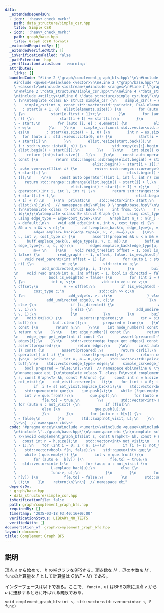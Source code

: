```yaml
---
data:
  _extendedDependsOn:
  - icon: ':heavy_check_mark:'
    path: data_structure/simple_csr.hpp
    title: Simple CSR
  - icon: ':heavy_check_mark:'
    path: graph/base.hpp
    title: Graph (CSR format)
  _extendedRequiredBy: []
  _extendedVerifiedWith: []
  _isVerificationFailed: false
  _pathExtension: hpp
  _verificationStatusIcon: ':warning:'
  attributes:
    links: []
  bundledCode: "#line 2 \"graph/complement_graph_bfs.hpp\"\n\n#include <numeric>\n\
    #include <queue>\n#include <vector>\n\n#line 2 \"graph/base.hpp\"\n\n#include\
    \ <cassert>\n#include <iostream>\n#include <ranges>\n#line 7 \"graph/base.hpp\"\
    \n\n#line 2 \"data_structure/simple_csr.hpp\"\n\n#line 4 \"data_structure/simple_csr.hpp\"\
    \n#include <utility>\n#line 6 \"data_structure/simple_csr.hpp\"\n\nnamespace ebi\
    \ {\n\ntemplate <class E> struct simple_csr {\n    simple_csr() = default;\n\n\
    \    simple_csr(int n, const std::vector<std::pair<int, E>>& elements)\n     \
    \   : start(n + 1, 0), elist(elements.size()) {\n        for (auto e : elements)\
    \ {\n            start[e.first + 1]++;\n        }\n        for (auto i : std::views::iota(0,\
    \ n)) {\n            start[i + 1] += start[i];\n        }\n        auto counter\
    \ = start;\n        for (auto [i, e] : elements) {\n            elist[counter[i]++]\
    \ = e;\n        }\n    }\n\n    simple_csr(const std::vector<std::vector<E>>&\
    \ es)\n        : start(es.size() + 1, 0) {\n        int n = es.size();\n     \
    \   for (auto i : std::views::iota(0, n)) {\n            start[i + 1] = (int)es[i].size()\
    \ + start[i];\n        }\n        elist.resize(start.back());\n        for (auto\
    \ i : std::views::iota(0, n)) {\n            std::copy(es[i].begin(), es[i].end(),\
    \ elist.begin() + start[i]);\n        }\n    }\n\n    int size() const {\n   \
    \     return (int)start.size() - 1;\n    }\n\n    const auto operator[](int i)\
    \ const {\n        return std::ranges::subrange(elist.begin() + start[i],\n  \
    \                                   elist.begin() + start[i + 1]);\n    }\n  \
    \  auto operator[](int i) {\n        return std::ranges::subrange(elist.begin()\
    \ + start[i],\n                                     elist.begin() + start[i +\
    \ 1]);\n    }\n\n    const auto operator()(int i, int l, int r) const {\n    \
    \    return std::ranges::subrange(elist.begin() + start[i] + l,\n            \
    \                         elist.begin() + start[i + 1] + r);\n    }\n    auto\
    \ operator()(int i, int l, int r) {\n        return std::ranges::subrange(elist.begin()\
    \ + start[i] + l,\n                                     elist.begin() + start[i\
    \ + 1] + r);\n    }\n\n  private:\n    std::vector<int> start;\n    std::vector<E>\
    \ elist;\n};\n\n}  // namespace ebi\n#line 9 \"graph/base.hpp\"\n\nnamespace ebi\
    \ {\n\ntemplate <class T> struct Edge {\n    int from, to;\n    T cost;\n    int\
    \ id;\n};\n\ntemplate <class E> struct Graph {\n    using cost_type = E;\n   \
    \ using edge_type = Edge<cost_type>;\n\n    Graph(int n_) : n(n_) {}\n\n    Graph()\
    \ = default;\n\n    void add_edge(int u, int v, cost_type c) {\n        assert(!prepared\
    \ && u < n && v < n);\n        buff.emplace_back(u, edge_type{u, v, c, m});\n\
    \        edges.emplace_back(edge_type{u, v, c, m++});\n    }\n\n    void add_undirected_edge(int\
    \ u, int v, cost_type c) {\n        assert(!prepared && u < n && v < n);\n   \
    \     buff.emplace_back(u, edge_type{u, v, c, m});\n        buff.emplace_back(v,\
    \ edge_type{v, u, c, m});\n        edges.emplace_back(edge_type{u, v, c, m});\n\
    \        m++;\n    }\n\n    void read_tree(int offset = 1, bool is_weighted =\
    \ false) {\n        read_graph(n - 1, offset, false, is_weighted);\n    }\n\n\
    \    void read_parents(int offset = 1) {\n        for (auto i : std::views::iota(1,\
    \ n)) {\n            int p;\n            std::cin >> p;\n            p -= offset;\n\
    \            add_undirected_edge(p, i, 1);\n        }\n        build();\n    }\n\
    \n    void read_graph(int e, int offset = 1, bool is_directed = false,\n     \
    \               bool is_weighted = false) {\n        for (int i = 0; i < e; i++)\
    \ {\n            int u, v;\n            std::cin >> u >> v;\n            u -=\
    \ offset;\n            v -= offset;\n            if (is_weighted) {\n        \
    \        cost_type c;\n                std::cin >> c;\n                if (is_directed)\
    \ {\n                    add_edge(u, v, c);\n                } else {\n      \
    \              add_undirected_edge(u, v, c);\n                }\n            }\
    \ else {\n                if (is_directed) {\n                    add_edge(u,\
    \ v, 1);\n                } else {\n                    add_undirected_edge(u,\
    \ v, 1);\n                }\n            }\n        }\n        build();\n    }\n\
    \n    void build() {\n        assert(!prepared);\n        csr = simple_csr<edge_type>(n,\
    \ buff);\n        buff.clear();\n        prepared = true;\n    }\n\n    int size()\
    \ const {\n        return n;\n    }\n\n    int node_number() const {\n       \
    \ return n;\n    }\n\n    int edge_number() const {\n        return m;\n    }\n\
    \n    edge_type get_edge(int i) const {\n        assert(prepared);\n        return\
    \ edges[i];\n    }\n\n    std::vector<edge_type> get_edges() const {\n       \
    \ assert(prepared);\n        return edges;\n    }\n\n    const auto operator[](int\
    \ i) const {\n        assert(prepared);\n        return csr[i];\n    }\n    auto\
    \ operator[](int i) {\n        assert(prepared);\n        return csr[i];\n   \
    \ }\n\n  private:\n    int n, m = 0;\n\n    std::vector<std::pair<int, edge_type>>\
    \ buff;\n\n    std::vector<edge_type> edges;\n    simple_csr<edge_type> csr;\n\
    \    bool prepared = false;\n};\n\n}  // namespace ebi\n#line 8 \"graph/complement_graph_bfs.hpp\"\
    \n\nnamespace ebi {\n\ntemplate <class T, class F>\nvoid complement_graph_bfs(int\
    \ s, const Graph<T> &h, const F &func) {\n    const int n = h.size();\n    std::vector<int>\
    \ not_visit;\n    not_visit.reserve(n - 1);\n    for (int i = 0; i < n; i++)\n\
    \        if (i != s) not_visit.emplace_back(i);\n    std::vector<bool> f(n, false);\n\
    \    std::queue<int> que;\n    que.push(s);\n    while (!que.empty()) {\n    \
    \    int v = que.front();\n        que.pop();\n        for (auto e : h[v]) {\n\
    \            f[e.to] = true;\n        }\n        std::vector<int> L;\n       \
    \ for (auto u : not_visit) {\n            if (f[u])\n                L.emplace_back(u);\n\
    \            else {\n                que.push(u);\n                func(v, u);\n\
    \            }\n        }\n        for (auto e : h[v]) {\n            f[e.to]\
    \ = false;\n        }\n        std::swap(not_visit, L);\n    }\n    return;\n\
    }\n\n}  // namespace ebi\n"
  code: "#pragma once\n\n#include <numeric>\n#include <queue>\n#include <vector>\n\
    \n#include \"../graph/base.hpp\"\n\nnamespace ebi {\n\ntemplate <class T, class\
    \ F>\nvoid complement_graph_bfs(int s, const Graph<T> &h, const F &func) {\n \
    \   const int n = h.size();\n    std::vector<int> not_visit;\n    not_visit.reserve(n\
    \ - 1);\n    for (int i = 0; i < n; i++)\n        if (i != s) not_visit.emplace_back(i);\n\
    \    std::vector<bool> f(n, false);\n    std::queue<int> que;\n    que.push(s);\n\
    \    while (!que.empty()) {\n        int v = que.front();\n        que.pop();\n\
    \        for (auto e : h[v]) {\n            f[e.to] = true;\n        }\n     \
    \   std::vector<int> L;\n        for (auto u : not_visit) {\n            if (f[u])\n\
    \                L.emplace_back(u);\n            else {\n                que.push(u);\n\
    \                func(v, u);\n            }\n        }\n        for (auto e :\
    \ h[v]) {\n            f[e.to] = false;\n        }\n        std::swap(not_visit,\
    \ L);\n    }\n    return;\n}\n\n}  // namespace ebi"
  dependsOn:
  - graph/base.hpp
  - data_structure/simple_csr.hpp
  isVerificationFile: false
  path: graph/complement_graph_bfs.hpp
  requiredBy: []
  timestamp: '2025-03-18 03:40:16+09:00'
  verificationStatus: LIBRARY_NO_TESTS
  verifiedWith: []
documentation_of: graph/complement_graph_bfs.hpp
layout: document
title: Complement Graph BFS
---
```


## 説明

頂点 $s$ から始めて、 $h$ の補グラフをBFSする。頂点数を $N$ 、辺の本数を $M$ 、`func`の計算量を $F$ として計算量は $O(NF + M)$ である。

インターフェースは以下である。ここで、 `func(v, u)` はBFSの際に頂点 $v$ から $u$ に遷移するときに呼ばれる関数である。

```
void complement_graph_bfs(int s, std::vector<std::vector<int>> h, F func)
```
